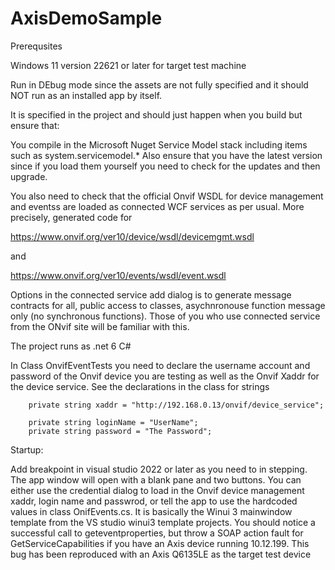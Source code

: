 # AxisDemoSample

Prerequsites

Windows 11 version 22621 or later for target test machine

Run in DEbug mode since the assets are not fully specified and it should NOT run as an installed app by itself.

It is specified in the project and should just happen when you build but ensure that:

You compile in the Microsoft Nuget Service Model stack including items such as system.servicemodel.* Also ensure that you have the latest version since if you load them yourself you need to check for the updates and then upgrade.

You also need to check that the official Onvif WSDL for device management and eventss are loaded as connected WCF services as per usual. More precisely, generated code
for

https://www.onvif.org/ver10/device/wsdl/devicemgmt.wsdl

and

https://www.onvif.org/ver10/events/wsdl/event.wsdl

Options in the connected service add dialog is to generate message contracts for all, public access to classes, asychnronouse function message only (no synchronous functions). Those of you who use connected service
from the ONvif site will be familiar with this.

The project runs as .net 6 C#

In Class OnvifEventTests you need to declare the username account and password of the Onvif device you are testing as well as the Onvif Xaddr for the
device service. See the declarations in the class for strings

        private string xaddr = "http://192.168.0.13/onvif/device_service";
        
        private string loginName = "UserName";
        private string password = "The Password";

Startup:

Add breakpoint in visual studio 2022 or later as you need to in stepping. The app window will open with a blank pane and two buttons. You can either use the credential dialog to load in
the Onvif device management xaddr, login name and passwrod, or tell the app to use the hardcoded values in class OnifEvents.cs.
It is basically the Winui 3 mainwindow template from the VS studio winui3 template projects. You should notice a successful
call to geteventproperties, but throw a SOAP action fault for GetServiceCapabilities if you have an Axis device running 10.12.199. This bug has been reproduced with an Axis Q6135LE as the target test device

